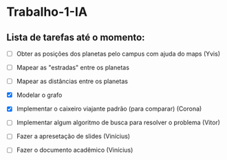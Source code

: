 # Trabalho-1-IA
## Lista de tarefas até o momento:
- [ ] Obter as posições dos planetas pelo campus com ajuda do maps (Yvis)
- [ ] Mapear as "estradas" entre os planetas
- [ ] Mapear as distâncias entre os planetas
- [X] Modelar o grafo
- [X] Implementar o caixeiro viajante padrão (para comparar) (Corona)
- [ ] Implementar algum algoritmo de busca para resolver o problema (Vitor)
- [ ] Fazer a apresetação de slides (Vinícius)
- [ ] Fazer o documento acadêmico (Vinícius)

